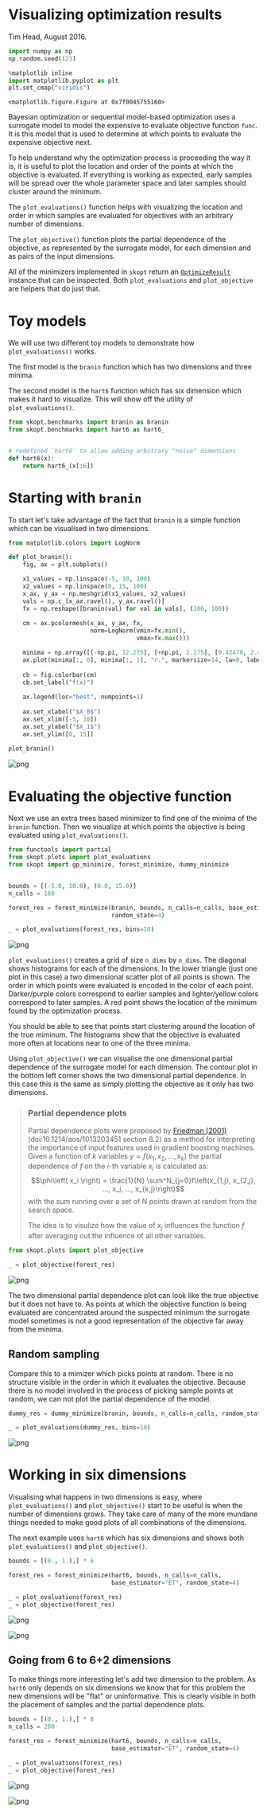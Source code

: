 
# Visualizing optimization results

Tim Head, August 2016.


```python
import numpy as np
np.random.seed(123)

%matplotlib inline
import matplotlib.pyplot as plt
plt.set_cmap("viridis")
```


    <matplotlib.figure.Figure at 0x7f0045755160>


Bayesian optimization or sequential model-based optimization uses a surrogate model
to model the expensive to evaluate objective function `func`. It is this model
that is used to determine at which points to evaluate the expensive objective next.

To help understand why the optimization process is proceeding the way it is, it is
useful to plot the location and order of the points at which the objective is
evaluated. If everything is working as expected, early samples will be spread over
the whole parameter space and later samples should cluster around the minimum.

The `plot_evaluations()` function helps with visualizing the location and order
in which samples are evaluated for objectives with an arbitrary number of dimensions.

The `plot_objective()` function plots the partial dependence of the objective, as
represented by the surrogate model, for each dimension and as pairs of the input
dimensions.

All of the minimizers implemented in `skopt` return an [`OptimizeResult`]() instance
that can be inspected. Both `plot_evaluations` and `plot_objective` are helpers that
do just that.


# Toy models

We will use two different toy models to demonstrate how `plot_evaluations()` works.

The first model is the `branin` function which has two dimensions and three minima.

The second model is the `hart6` function which has six dimension which makes it hard to visualize. This will show off the utility of `plot_evaluations()`.


```python
from skopt.benchmarks import branin as branin
from skopt.benchmarks import hart6 as hart6_


# redefined `hart6` to allow adding arbitrary "noise" dimensions
def hart6(x):
    return hart6_(x[:6])
```

# Starting with `branin`

To start let's take advantage of the fact that `branin` is a simple
function which can be visualised in two dimensions.


```python
from matplotlib.colors import LogNorm

def plot_branin():
    fig, ax = plt.subplots()

    x1_values = np.linspace(-5, 10, 100)
    x2_values = np.linspace(0, 15, 100)
    x_ax, y_ax = np.meshgrid(x1_values, x2_values)
    vals = np.c_[x_ax.ravel(), y_ax.ravel()]
    fx = np.reshape([branin(val) for val in vals], (100, 100))
    
    cm = ax.pcolormesh(x_ax, y_ax, fx,
                       norm=LogNorm(vmin=fx.min(), 
                                    vmax=fx.max()))

    minima = np.array([[-np.pi, 12.275], [+np.pi, 2.275], [9.42478, 2.475]])
    ax.plot(minima[:, 0], minima[:, 1], "r.", markersize=14, lw=0, label="Minima")
    
    cb = fig.colorbar(cm)
    cb.set_label("f(x)")
    
    ax.legend(loc="best", numpoints=1)
    
    ax.set_xlabel("$X_0$")
    ax.set_xlim([-5, 10])
    ax.set_ylabel("$X_1$")
    ax.set_ylim([0, 15])
    
plot_branin()
```


![png](visualizing-results_files/visualizing-results_5_0.png)


# Evaluating the objective function

Next we use an extra trees based minimizer to find one of the minima of the
`branin` function. Then we visualize at which points the objective is being
evaluated using `plot_evaluations()`.


```python
from functools import partial
from skopt.plots import plot_evaluations
from skopt import gp_minimize, forest_minimize, dummy_minimize


bounds = [(-5.0, 10.0), (0.0, 15.0)]
n_calls = 160

forest_res = forest_minimize(branin, bounds, n_calls=n_calls, base_estimator="ET",
                             random_state=4)

_ = plot_evaluations(forest_res, bins=10)
```


![png](visualizing-results_files/visualizing-results_7_0.png)


`plot_evaluations()` creates a grid of size `n_dims` by `n_dims`. The diagonal shows
histograms for each of the dimensions. In the lower triangle (just one plot in this case)
a two dimensional scatter plot of all points is shown. The order in which points were
evaluated is encoded in the color of each point. Darker/purple colors correspond to earlier
samples and lighter/yellow colors correspond to later samples. A red point shows the location
of the minimum found by the optimization process.

You should be able to see that points start clustering around the location of the true
miminum. The histograms show that the objective is evaluated more often at locations near
to one of the three minima.

Using `plot_objective()` we can visualise the one dimensional partial dependence of the
surrogate model for each dimension. The contour plot in the bottom left corner shows
the two dimensional partial dependence. In this case this is the same as simply plotting
the objective as it only has two dimensions.

> ### Partial dependence plots
>
> Partial dependence plots were proposed by [Friedman (2001)](http://projecteuclid.org/euclid.aos/1013203451) (doi:10.1214/aos/1013203451 section 8.2)
> as a method for interpreting the importance of input features used in gradient
> boosting machines. Given a function of $k$ variables $y=f\left(x_1, x_2, ..., x_k\right)$ the
> partial dependence of $f$ on the $i$-th variable $x_i$ is calculated as:
> $$\phi\left( x_i \right) = \frac{1}{N} \sum^N_{j=0}f\left(x_{1,j}, x_{2,j}, ..., x_i, ..., x_{k,j}\right)$$
> with the sum running over a set of $N$ points drawn at random from the search space.
>
> The idea is to visulize how the value of $x_j$ influences the function $f$ after
> averaging out the influence of all other variables.


```python
from skopt.plots import plot_objective

_ = plot_objective(forest_res)
```


![png](visualizing-results_files/visualizing-results_9_0.png)


The two dimensional partial dependence plot can look like the true objective but it does not
have to. As points at which the objective function is being evaluated are concentrated
around the suspected minimum the surrogate model sometimes is not a good
representation of the objective far away from the minima.

## Random sampling

Compare this to a mimizer which picks points at random. There is no structure visible
in the order in which it evaluates the objective. Because there is no model involved
in the process of picking sample points at random, we can not plot the partial
dependence of the model.


```python
dummy_res = dummy_minimize(branin, bounds, n_calls=n_calls, random_state=4)

_ = plot_evaluations(dummy_res, bins=10)
```


![png](visualizing-results_files/visualizing-results_12_0.png)


# Working in six dimensions

Visualising what happens in two dimensions is easy, where `plot_evaluations()` and
`plot_objective()` start to be useful is when the number of dimensions grows.
They take care of many of the more mundane things needed to make good plots of all combinations of the dimensions.

The next example uses `hart6` which has six dimensions and shows both `plot_evaluations()`
and `plot_objective()`.


```python
bounds = [(0., 1.),] * 6

forest_res = forest_minimize(hart6, bounds, n_calls=n_calls,
                             base_estimator="ET", random_state=4)
```


```python
_ = plot_evaluations(forest_res)
_ = plot_objective(forest_res)
```


![png](visualizing-results_files/visualizing-results_15_0.png)



![png](visualizing-results_files/visualizing-results_15_1.png)


## Going from 6 to 6+2 dimensions

To make things more interesting let's add two dimension to the problem. As `hart6`
only depends on six dimensions we know that for this problem the new dimensions will
be "flat" or uninformative. This is clearly visible in both the placement of samples
and the partial dependence plots.


```python
bounds = [(0., 1.),] * 8
n_calls = 200

forest_res = forest_minimize(hart6, bounds, n_calls=n_calls,
                             base_estimator="ET", random_state=4)

_ = plot_evaluations(forest_res)
_ = plot_objective(forest_res)
```


![png](visualizing-results_files/visualizing-results_17_0.png)



![png](visualizing-results_files/visualizing-results_17_1.png)

